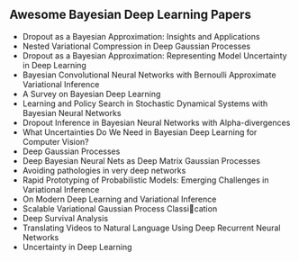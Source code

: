 <h2> Awesome Bayesian Deep Learning Papers </h2>

<ul>

 <li><a target="_blank" href="https://github.com/manjunath5496/Awesome-Bayesian-DL-Papers/blob/master/bdl(1).pdf" style="text-decoration:none;">Dropout as a Bayesian Approximation: Insights and Applications</a></li>


 <li><a target="_blank" href="https://github.com/manjunath5496/Awesome-Bayesian-DL-Papers/blob/master/bdl(2).pdf" style="text-decoration:none;">Nested Variational Compression in Deep Gaussian Processes</a></li>

<li><a target="_blank" href="https://github.com/manjunath5496/Awesome-Bayesian-DL-Papers/blob/master/bdl(3).pdf" style="text-decoration:none;">Dropout as a Bayesian Approximation: Representing Model Uncertainty in Deep Learning</a></li>
 <li><a target="_blank" href="https://github.com/manjunath5496/Awesome-Bayesian-DL-Papers/blob/master/bdl(4).pdf" style="text-decoration:none;">Bayesian Convolutional Neural Networks with Bernoulli Approximate Variational Inference</a></li>                              
<li><a target="_blank" href="https://github.com/manjunath5496/Awesome-Bayesian-DL-Papers/blob/master/bdl(5).pdf" style="text-decoration:none;">A Survey on Bayesian Deep Learning</a></li>
<li><a target="_blank" href="https://github.com/manjunath5496/Awesome-Bayesian-DL-Papers/blob/master/bdl(6).pdf" style="text-decoration:none;">Learning and Policy Search in Stochastic Dynamical Systems with Bayesian Neural Networks</a></li>
 <li><a target="_blank" href="https://github.com/manjunath5496/Awesome-Bayesian-DL-Papers/blob/master/bdl(7).pdf" style="text-decoration:none;">Dropout Inference in Bayesian Neural Networks with Alpha-divergences</a></li>

 <li><a target="_blank" href="https://github.com/manjunath5496/Awesome-Bayesian-DL-Papers/blob/master/bdl(8).pdf" style="text-decoration:none;"> What Uncertainties Do We Need in Bayesian Deep Learning for Computer Vision?</a></li>
   <li><a target="_blank" href="https://github.com/manjunath5496/Awesome-Bayesian-DL-Papers/blob/master/bdl(9).pdf" style="text-decoration:none;">
Deep Gaussian Processes </a></li>
  
   
 <li><a target="_blank" href="https://github.com/manjunath5496/Awesome-Bayesian-DL-Papers/blob/master/bdl(10).pdf" style="text-decoration:none;">Deep Bayesian Neural Nets as Deep Matrix Gaussian Processes </a></li>                              
<li><a target="_blank" href="https://github.com/manjunath5496/Awesome-Bayesian-DL-Papers/blob/master/bdl(11).pdf" style="text-decoration:none;">Avoiding pathologies in very deep networks</a></li>
<li><a target="_blank" href="https://github.com/manjunath5496/Awesome-Bayesian-DL-Papers/blob/master/bdl(12).pdf" style="text-decoration:none;">Rapid Prototyping of Probabilistic Models: Emerging Challenges in Variational Inference</a></li>
<li><a target="_blank" href="https://github.com/manjunath5496/Awesome-Bayesian-DL-Papers/blob/master/bdl(13).pdf" style="text-decoration:none;">On Modern Deep Learning and Variational Inference</a></li>

<li><a target="_blank" href="https://github.com/manjunath5496/Awesome-Bayesian-DL-Papers/blob/master/bdl(14).pdf" style="text-decoration:none;">Scalable Variational Gaussian Process Classication</a></li>
                              
<li><a target="_blank" href="https://github.com/manjunath5496/Awesome-Bayesian-DL-Papers/blob/master/bdl(15).pdf" style="text-decoration:none;">Deep Survival Analysis</a></li>

<li><a target="_blank" href="https://github.com/manjunath5496/Awesome-Bayesian-DL-Papers/blob/master/bdl(16).pdf" style="text-decoration:none;">Translating Videos to Natural Language Using Deep Recurrent Neural Networks</a></li>

  <li><a target="_blank" href="https://github.com/manjunath5496/Awesome-Bayesian-DL-Papers/blob/master/bdl(17).pdf" style="text-decoration:none;">Uncertainty in Deep Learning</a></li>   
  </ul>
